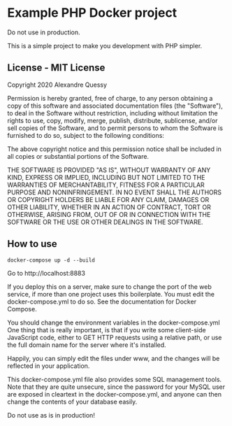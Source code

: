 # Example PHP Docker project

Do not use in production.

This is a simple project to make you development with PHP simpler.

## License - MIT License

Copyright 2020 Alexandre Quessy

Permission is hereby granted, free of charge, to any person obtaining a copy of this software and associated documentation files (the "Software"), to deal in the Software without restriction, including without limitation the rights to use, copy, modify, merge, publish, distribute, sublicense, and/or sell copies of the Software, and to permit persons to whom the Software is furnished to do so, subject to the following conditions:

The above copyright notice and this permission notice shall be included in all copies or substantial portions of the Software.

THE SOFTWARE IS PROVIDED "AS IS", WITHOUT WARRANTY OF ANY KIND, EXPRESS OR IMPLIED, INCLUDING BUT NOT LIMITED TO THE WARRANTIES OF MERCHANTABILITY, FITNESS FOR A PARTICULAR PURPOSE AND NONINFRINGEMENT. IN NO EVENT SHALL THE AUTHORS OR COPYRIGHT HOLDERS BE LIABLE FOR ANY CLAIM, DAMAGES OR OTHER LIABILITY, WHETHER IN AN ACTION OF CONTRACT, TORT OR OTHERWISE, ARISING FROM, OUT OF OR IN CONNECTION WITH THE SOFTWARE OR THE USE OR OTHER DEALINGS IN THE SOFTWARE.


## How to use

```
docker-compose up -d --build
```

Go to http://localhost:8883

If you deploy this on a server, make sure to change the port of the web service, if more than one project uses
this boilerplate. You must edit the docker-compose.yml to do so. See the documentation for Docker Compose.

You should change the environment variables in the docker-compose.yml
One thing that is really important, is that if you write some client-side JavaScript code, either to GET HTTP
requests using a relative path, or use the full domain name for the server where it's installed.

Happily, you can simply edit the files under www, and the changes will be reflected in your application.

This docker-compose.yml file also provides some SQL management tools. Note that they are quite unsecure, since
the password for your MySQL user are exposed in cleartext in the docker-compose.yml, and anyone can then change
the contents of your database easily.

Do not use as is in production!
